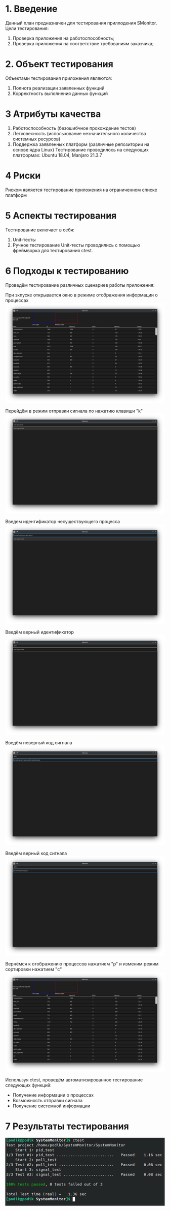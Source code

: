 # 1. Введение

Данный план предназначен для тестирования приллодения SMonitor. Цели тестирования:
1. Проверка приложения на работоспособность;
2. Проверка приложения на соответствие требованиям заказчика;

# 2. Объект тестирования

Объектами тестирования приложения являются:
1. Полнота реализации заявленных функций
2. Корректность выполнения данных функций

# 3 Атрибуты качества

1. Работоспособность (безошибчное прохождение тестов)
2. Легковесность (использование незначительного количества системных ресурсов)
3. Поддержка заявленных платформ (различные репозитории на основе ядра Linux)
Тестирование проводилось на следующих платформах: Ubuntu 18.04, Manjaro 21.3.7

# 4 Риски 
Риском является тестирование приложения на ограниченном списке платформ

# 5 Аспекты тестирования

Тестирование включает в себя:
1. Unit-тесты
2. Ручное тестирование
Unit-тесты проводились с помощью фреймворка для тестирования ctest.

# 6 Подходы к тестированию
Проведём тестирование различных сценариев работы приложения:

При зкпуске открывается окно в режиме отображения информации о процессах
![Main window](Tests/Main%20window.png)

Перейдём в режим отправки сигнала по нажатию клавиши "k"
![Signal window](Tests/Signal%20window.png)

Введем идентификатор несуществующего процесса
![Wrong id](Tests/Wrong%20id.png)

Введём верный идентификатор
![Correct id](Tests/Correct%20id.png)

Введём неверный код сигнала
![Wrong signal](Tests/Wrong%20signal.png)

Введём верный код сигнала
![Correct signal](Tests/Correct%20signal.png)

Вернёмся к отображению процессов нажатием "p" и изменим режим сортировки нажатием "c"
![Sort CPU](Tests/Sort%20CPU.png)

Используя ctest, проведём автоматизированное тестирование следующих функций:
- Получение информации о процессах
- Возможность отправки сигнала
- Получение системной информации

# 7 Результаты тестирования

![Test results](Tests/UNIT%20Tests.png)
